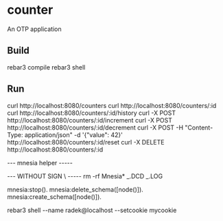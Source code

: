 # counter

An OTP application

## Build

rebar3 compile
rebar3 shell

## Run

curl http://localhost:8080/counters
curl http://localhost:8080/counters/:id
curl http://localhost:8080/counters/:id/history
curl -X POST http://localhost:8080/counters/:id/increment
curl -X POST http://localhost:8080/counters/:id/decrement
curl -X POST -H "Content-Type: application/json" -d '{"value": 42}' http://localhost:8080/counters/:id/reset
curl -X DELETE http://localhost:8080/counters/:id

--- mnesia helper -----

--- WITHOUT SIGN \ -----
rm -rf Mnesia\* _.DCD _.LOG

mnesia:stop().
mnesia:delete_schema([node()]).
mnesia:create_schema([node()]).

rebar3 shell --name radek@localhost --setcookie mycookie
